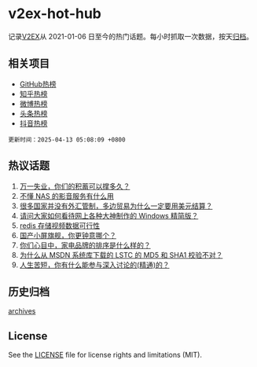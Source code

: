 # v2ex-hot-hub

 记录[V2EX](https://www.v2ex.com/)从 2021-01-06 日至今的热门话题。每小时抓取一次数据，按天[归档](archives)。
 
 ## 相关项目

- [GitHub热榜](https://github.com/lonnyzhang423/github-hot-hub)
- [知乎热榜](https://github.com/lonnyzhang423/zhihu-hot-hub)
- [微博热榜](https://github.com/lonnyzhang423/weibo-hot-hub)
- [头条热榜](https://github.com/lonnyzhang423/toutiao-hot-hub)
- [抖音热榜](https://github.com/lonnyzhang423/douyin-hot-hub)


 `更新时间：2025-04-13 05:08:09 +0800`

## 热议话题

1. [万一失业，你们的积蓄可以撑多久？](https://www.v2ex.com/t/1124907)
1. [不懂 NAS 的影音服务有什么用](https://www.v2ex.com/t/1124919)
1. [很多国家并没有外汇管制，多边贸易为什么一定要用美元结算？](https://www.v2ex.com/t/1124951)
1. [请问大家如何看待网上各种大神制作的 Windows 精简版？](https://www.v2ex.com/t/1125017)
1. [redis 存储视频数据可行性](https://www.v2ex.com/t/1124922)
1. [国产小屏旗舰，你更钟意哪个？](https://www.v2ex.com/t/1124939)
1. [你们心目中，家电品牌的排序是什么样的？](https://www.v2ex.com/t/1124918)
1. [为什么从 MSDN 系统库下载的 LSTC 的 MD5 和 SHA1 校验不对？](https://www.v2ex.com/t/1124930)
1. [人生苦短，你有什么能参与深入讨论的(精通)的？](https://www.v2ex.com/t/1124974)

## 历史归档

[archives](archives)

## License

See the [LICENSE](LICENSE) file for license rights and limitations (MIT).
